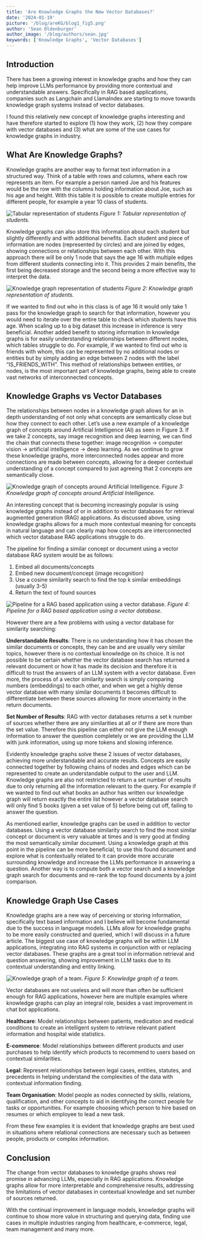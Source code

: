 ```yaml
---
title: 'Are Knowledge Graphs the New Vector Databases?'
date: '2024-01-19'
picture: '/blog/areKG/blog1_fig5.png'
author: 'Sean Oldenburger'
author_image: '/blog/authors/sean.jpg'
keywords: ['Knowledge Graphs', 'Vector Databases']
---
```


## Introduction
There has been a growing interest in knowledge graphs and how they can help improve LLMs performance by providing more contextual and understandable answers. Specifically in RAG based applications, companies such as Langchain and LlamaIndex are starting to move towards knowledge graph systems instead of vector databases.  

I found this relatively new concept of knowledge graphs interesting and have therefore started to explore (1) how they work, (2) how they compare with vector databases and (3) what are some of the use cases for knowledge graphs in industry.

 
## What Are Knowledge Graphs?
Knowledge graphs are another way to format text information in a structured way. Think of a table with rows and columns, where each row represents an item. For example a person named Joe and his features would be the row with the columns holding information about Joe, such as his age and height. With this table it is possible to create multiple entries for different people, for example a year 10 class of students.

![Tabular representation of students](/blog/areKG/blog1_fig1.png)
_Figure 1: Tabular representation of students._

Knowledge graphs can also store this information about each student but slightly differently and with additional benefits. Each student and piece of information are nodes (represented by circles) and are joined by edges, showing connections or relationships between each other. With this approach there will be only 1 node that says the age 16 with multiple edges from different students connecting into it. This provides 2 main benefits, the first being decreased storage and the second being a more effective way to interpret the data.

![Knowledge graph representation of students](/blog/areKG/blog1_fig2.png)
_Figure 2: Knowledge graph representation of students._

If we wanted to find out who in this class is of age 16 it would only take 1 pass for the knowledge graph to search for that information, however you would need to iterate over the entire table to check which students have this age. When scaling up to a big dataset this increase in inference is very beneficial. Another added benefit to storing information in knowledge graphs is for easily understanding relationships between different nodes, which tables struggle to do. For example, if we wanted to find out who is friends with whom, this can be represented by no additional nodes or entities but by simply adding an edge between 2 nodes with the label “IS_FRIENDS_WITH”. This method of relationships between entities, or nodes, is the most important part of knowledge graphs, being able to create vast networks of interconnected concepts.

 
## Knowledge Graphs vs Vector Databases
The relationships between nodes in a knowledge graph allows for an in depth understanding of not only what concepts are semantically close but how they connect to each other. Let’s use a new example of a knowledge graph of concepts around Artificial Intelligence (AI) as seen in Figure 3. If we take 2 concepts, say image recognition and deep learning, we can find the chain that connects these together: image recognition → computer vision → artificial intelligence → deep learning. As we continue to grow these knowledge graphs, more interconnected nodes appear and more connections are made between concepts, allowing for a deeper contextual understanding of a concept compared to just agreeing that 2 concepts are semantically close.

![Knowledge graph of concepts around Artificial Intelligence.](/blog/areKG/blog1_fig3.png)
_Figure 3: Knowledge graph of concepts around Artificial Intelligence._

An interesting concept that is becoming increasingly popular is using knowledge graphs instead of or in addition to vector databases for retrieval augmented generation (RAG) applications. As discussed above, using knowledge graphs allows for a much more contextual meaning for concepts in natural language and can clearly map how concepts are interconnected which vector database RAG applications struggle to do.

The pipeline for finding a similar concept or document using a vector database RAG system would be as follows:

1. Embed all documents/concepts
2. Embed new document/concept (image recognition)
3. Use a cosine similarity search to find the top k similar embeddings (usually 3-5)
4. Return the text of found sources

![Pipeline for a RAG based application using a vector database.](/blog/areKG/blog1_fig4.png)
_Figure 4: Pipeline for a RAG based application using a vector database._

However there are a few problems with using a vector database for similarity searching:

**Understandable Results**: There is no understanding how it has chosen the similar documents or concepts, they can be and are usually very similar topics, however there is no contextual knowledge on its choice. It is not possible to be certain whether the vector database search has returned a relevant document or how it has made its decision and therefore it is difficult to trust the answers of an LLM system with a vector database. Even more, the process of a vector similarity search is simply comparing numbers (embeddings) to each other, and when we get a highly dense vector database with many similar documents it becomes difficult to differentiate between these sources allowing for more uncertainty in the return documents. 

**Set Number of Results**: RAG with vector databases returns a set k number of sources whether there are any similarities at all or if there are more than the set value. Therefore this pipeline can either not give the LLM enough information to answer the question completely or we are providing the LLM with junk information, using up more tokens and slowing inference. 

Evidently knowledge graphs solve these 2 issues of vector databases, achieving more understandable and accurate results. Concepts are easily connected together by following chains of nodes and edges which can be represented to create an understandable output to the user and LLM. Knowledge graphs are also not restricted to return a set number of results due to only returning all the information relevant to the query. For example if we wanted to find out what books an author has written our knowledge graph will return exactly the entire list however a vector database search will only find 5 books (given a set value of 5) before being cut off, failing to answer the question. 

As mentioned earlier, knowledge graphs can be used in addition to vector databases. Using a vector database similarity search to find the most similar concept or document is very valuable at times and is very good at finding the most semantically similar document. Using a knowledge graph at this point in the pipeline can be more beneficial, to use this found document and explore what is contextually related to it can provide more accurate surrounding knowledge and increase the LLMs performance in answering a question. Another way is to compute both a vector search and a knowledge graph search for documents and re-rank the top found documents by a joint comparison.

## Knowledge Graph Use Cases
Knowledge graphs are a new way of perceiving or storing information, specifically text based information and I believe will become fundamental due to the success in language models. LLMs allow for knowledge graphs to be more easily constructed and queried, which I will discuss in a future article. The biggest use case of knowledge graphs will be within LLM applications, integrating into RAG systems in conjunction with or replacing vector databases. These graphs are a great tool in information retrieval and question answering, showing improvement in LLM tasks due to its contextual understanding and entity linking.

![Knowledge graph of a team.](/blog/areKG/blog1_fig5.png)
_Figure 5: Knowledge graph of a team._

Vector databases are not useless and will more than often be sufficient enough for RAG applications, however here are multiple examples where knowledge graphs can play an integral role, besides a vast improvement in chat bot applications.

**Healthcare**: Model relationships between patients, medication and medical conditions to create an intelligent system to retrieve relevant patient information and hospital wide statistics.

**E-commerce**: Model relationships between different products and user purchases to help identify which products to recommend to users based on contextual similarities.

**Legal**: Represent relationships between legal cases, entities, statutes, and precedents in helping understand the complexities of the data with contextual information finding.

**Team Organisation**: Model people as nodes connected by skills, relations, qualification, and other concepts to aid in identifying the correct people for tasks or opportunities. For example choosing which person to hire based on resumes or which employee to lead a new task.

From these few examples it is evident that knowledge graphs are best used in situations where relational connections are necessary such as between people, products or complex information.

## Conclusion
The change from vector databases to knowledge graphs shows real promise in advancing LLMs, especially in RAG applications. Knowledge graphs allow for more interpretable and comprehensive results, addressing the limitations of vector databases in contextual knowledge and set number of sources returned.

With the continual improvement in language models, knowledge graphs will continue to show more value in structuring and querying data, finding use cases in multiple industries ranging from healthcare, e-commerce, legal, team management and many more.